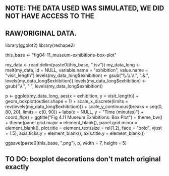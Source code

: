 ## NOTE: THE DATA USED WAS SIMULATED, WE DID NOT HAVE ACCESS TO THE
##       RAW/ORIGINAL DATA.

library(ggplot2)
library(reshape2)

this_base <- "fig04-11_museum-exhibitions-box-plot"

my_data <- read.delim(paste0(this_base, ".tsv"))
my_data_long <-
  melt(my_data, id = NULL,
       variable.name = "exhibition", value.name = "visit_length")
levels(my_data_long$exhibition) <-
  gsub("\\.\\.\\.", ".&.", levels(my_data_long$exhibition))
levels(my_data_long$exhibition) <-
  gsub("\\.", " ", levels(my_data_long$exhibition))

p <- ggplot(my_data_long, aes(x = exhibition, y = visit_length)) +
  geom_boxplot(outlier.shape = 1) + 
  scale_x_discrete(limits = rev(levels(my_data_long$exhibition))) +
  scale_y_continuous(breaks = seq(0, 80, 20), limits = c(0, 90)) +
  labs(x = NULL, y = "Time (minutes)") + 
  coord_flip() +
  ggtitle("Fig 4.11 Museum Exhibitions: Box Plot") +
  theme_bw() +
  theme(panel.grid.major = element_blank(),
        panel.grid.minor = element_blank(),
        plot.title = element_text(size = rel(1.2), face = "bold", vjust = 1.5),
        axis.ticks.y = element_blank(),
        axis.title.y = element_blank())

ggsave(paste0(this_base, ".png"), p, width = 7, height = 5)

## TO DO: boxplot decorations don't match original exactly
